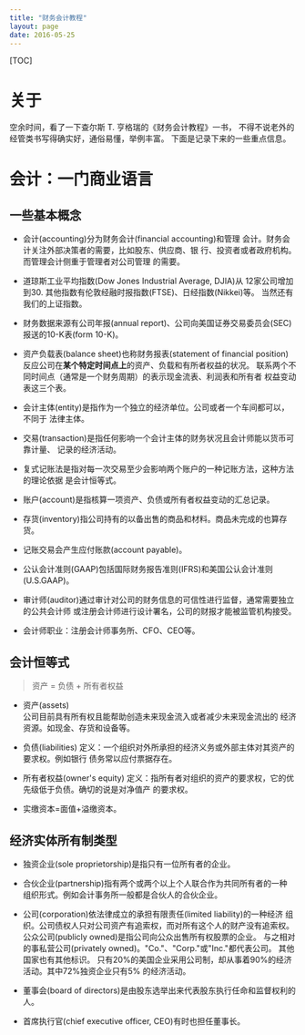 ```yaml
---
title: "财务会计教程"
layout: page
date: 2016-05-25
---
```


[TOC]

# 关于 

空余时间，看了一下查尔斯 T. 亨格瑞的《财务会计教程》一书，
不得不说老外的经管类书写得确实好，通俗易懂，举例丰富。
下面是记录下来的一些重点信息。

# 会计：一门商业语言

## 一些基本概念

- 会计(accounting)分为财务会计(financial accounting)和管理
  会计。财务会计关注外部决策者的需要，比如股东、供应商、银
  行、投资者或者政府机构。而管理会计侧重于管理者对公司管理
  的需要。
  
- 道琼斯工业平均指数(Dow Jones Industrial Average, DJIA)从
  12家公司增加到30. 其他指数有伦敦经融时报指数(FTSE)、日经指数(Nikkei)等。
  当然还有我们的上证指数。
  
- 财务数据来源有公司年报(annual report)、公司向美国证券交易委员会(SEC)
  报送的10-K表(form 10-K)。
  
- 资产负载表(balance sheet)也称财务报表(statement of financial position)
  反应公司在**某个特定时间点上**的资产、负载和有所者权益的状况。
  联系两个不同时间点（通常是一个财务周期）的表示现金流表、利润表和所有者
  权益变动表这三个表。

- 会计主体(entity)是指作为一个独立的经济单位。公司或者一个车间都可以，不同于
  法律主体。
  
- 交易(transaction)是指任何影响一个会计主体的财务状况且会计师能以货币可靠计量、
  记录的经济活动。
  
- 复式记账法是指对每一次交易至少会影响两个账户的一种记账方法，这种方法的理论依据
  是会计恒等式。
  
- 账户(account)是指核算一项资产、负债或所有者权益变动的汇总记录。

- 存货(inventory)指公司持有的以备出售的商品和材料。商品未完成的也算存货。

- 记账交易会产生应付账款(account payable)。

- 公认会计准则(GAAP)包括国际财务报告准则(IFRS)和美国公认会计准则(U.S.GAAP)。

- 审计师(auditor)通过审计对公司的财务信息的可信性进行监督，通常需要独立的公共会计师
  或注册会计师进行设计署名，公司的财报才能被监管机构接受。
  
- 会计师职业：注册会计师事务所、CFO、CEO等。



## 会计恒等式
> 资产 = 负债 + 所有者权益

- 资产(assets)	
  公司目前具有所有权且能帮助创造未来现金流入或者减少未来现金流出的
  经济资源。如现金、存货和设备等。


- 负债(liabilities)
  定义：一个组织对外所承担的经济义务或外部主体对其资产的要求权。例如银行
  债务常以应付票据存在。

- 所有者权益(owner's equity)
  定义：指所有者对组织的资产的要求权，它的优先级低于负债。确切的说是对净值产
  的要求权。
  
- 实缴资本=面值+溢缴资本。


## 经济实体所有制类型
- 独资企业(sole proprietorship)是指只有一位所有者的企业。

- 合伙企业(partnership)指有两个或两个以上个人联合作为共同所有者的一种
  组织形式。例如会计事务所一般都是合伙人的合伙企业。
  
- 公司(corporation)依法律成立的承担有限责任(limited liability)的一种经济
  组织。公司债权人只对公司资产有追索权，而对所有这个人的财产没有追索权。
  公众公司(publicly owned)是指公司向公众出售所有权股票的企业。
  与之相对的事私营公司(privately owned)。"Co."、"Corp."或"Inc."都代表公司。
  其他国家也有其他标识。
  只有20%的美国企业采用公司制，却从事着90%的经济活动。其中72%独资企业只有5%
  的经济活动。
  
- 董事会(board of directors)是由股东选举出来代表股东执行任命和监督权利的人。
  
- 首席执行官(chief executive officer, CEO)有时也担任董事长。

  


